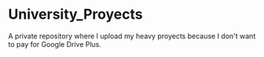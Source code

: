 # University_Proyects

A private repository where I upload my heavy proyects because I don't want to pay for Google Drive Plus.
